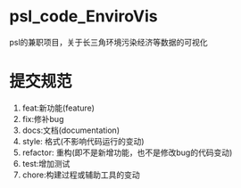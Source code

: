 # psl_code_EnviroVis
psl的兼职项目，关于长三角环境污染经济等数据的可视化

# 提交规范
1. feat:新功能(feature)
2. fix:修补bug
3. docs:文档(documentation)
4. style:  格式(不影响代码运行的变动)
5. refactor: 重构(即不是新增功能，也不是修改bug的代码变动)
6. test:增加测试
7. chore:构建过程或辅助工具的变动


